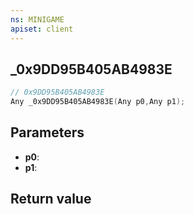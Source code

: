 ```yaml
---
ns: MINIGAME
apiset: client
---
```

## _0x9DD95B405AB4983E

```c
// 0x9DD95B405AB4983E
Any _0x9DD95B405AB4983E(Any p0,Any p1);
```


## Parameters
* **p0**:
* **p1**:

## Return value

